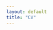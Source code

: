 ```yaml
---
layout: default
title: "CV"
---
```


<object data="{{ site.url }}CV_mobin_4_27_24.pdf" width="1000" height="1000" type="application/pdf"></object>

